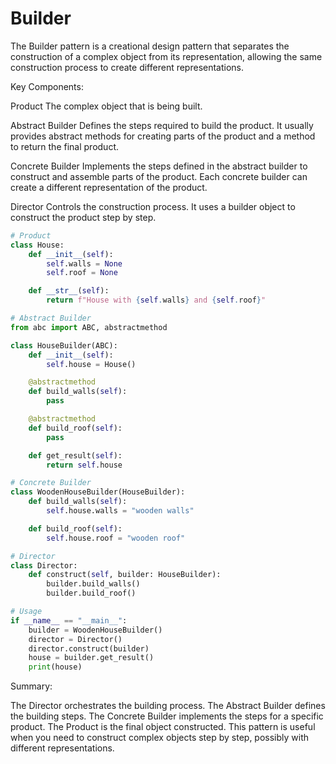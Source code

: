 # Builder 

The Builder pattern is a creational design pattern that separates the construction of a complex object from its representation, allowing the same construction process to create different representations.

Key Components:

Product
The complex object that is being built.

Abstract Builder
Defines the steps required to build the product. It usually provides abstract methods for creating parts of the product and a method to return the final product.

Concrete Builder
Implements the steps defined in the abstract builder to construct and assemble parts of the product. Each concrete builder can create a different representation of the product.

Director
Controls the construction process. It uses a builder object to construct the product step by step.

``` python
# Product
class House:
    def __init__(self):
        self.walls = None
        self.roof = None

    def __str__(self):
        return f"House with {self.walls} and {self.roof}"

# Abstract Builder
from abc import ABC, abstractmethod

class HouseBuilder(ABC):
    def __init__(self):
        self.house = House()

    @abstractmethod
    def build_walls(self):
        pass

    @abstractmethod
    def build_roof(self):
        pass

    def get_result(self):
        return self.house

# Concrete Builder
class WoodenHouseBuilder(HouseBuilder):
    def build_walls(self):
        self.house.walls = "wooden walls"

    def build_roof(self):
        self.house.roof = "wooden roof"

# Director
class Director:
    def construct(self, builder: HouseBuilder):
        builder.build_walls()
        builder.build_roof()

# Usage
if __name__ == "__main__":
    builder = WoodenHouseBuilder()
    director = Director()
    director.construct(builder)
    house = builder.get_result()
    print(house)
```

Summary:

The Director orchestrates the building process.
The Abstract Builder defines the building steps.
The Concrete Builder implements the steps for a specific product.
The Product is the final object constructed.
This pattern is useful when you need to construct complex objects step by step, possibly with different representations.

